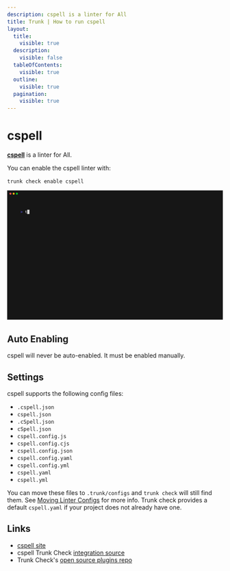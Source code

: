 ```yaml
---
description: cspell is a linter for All
title: Trunk | How to run cspell
layout:
  title:
    visible: true
  description:
    visible: false
  tableOfContents:
    visible: true
  outline:
    visible: true
  pagination:
    visible: true
---
```


# cspell

[**cspell**](https://github.com/streetsidesoftware/cspell#readme) is a linter for All.

You can enable the cspell linter with:

```shell
trunk check enable cspell
```
![cspell example output](./cspell.gif)
## Auto Enabling

cspell will never be auto-enabled. It must be enabled manually.

## Settings

cspell supports the following config files:
* `.cspell.json`
* `cspell.json`
* `.cSpell.json`
* `cSpell.json`
* `cspell.config.js`
* `cspell.config.cjs`
* `cspell.config.json`
* `cspell.config.yaml`
* `cspell.config.yml`
* `cspell.yaml`
* `cspell.yml`

You can move these files to `.trunk/configs` and `trunk check` will still find them. See [Moving Linter Configs](..#moving-linter-configs) for more info.
Trunk check provides a default `cspell.yaml` if your project does not already have one.



## Links

- [cspell site](https://github.com/streetsidesoftware/cspell#readme)
- cspell Trunk Check [integration source](https://github.com/trunk-io/plugins/tree/main/linters/cspell)
- Trunk Check's [open source plugins repo](https://github.com/trunk-io/plugins/tree/main)
